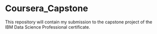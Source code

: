 # Coursera_Capstone
This repository will contain my submission to the capstone project of the IBM Data Science Professional certificate.
